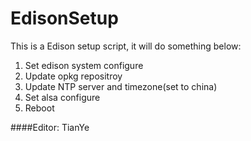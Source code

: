 # EdisonSetup

This is a Edison setup script, it will do something below:

1. Set edison system configure
2. Update opkg repositroy
3. Update NTP server and timezone(set to china)
4. Set alsa configure
4. Reboot

####Editor: TianYe
